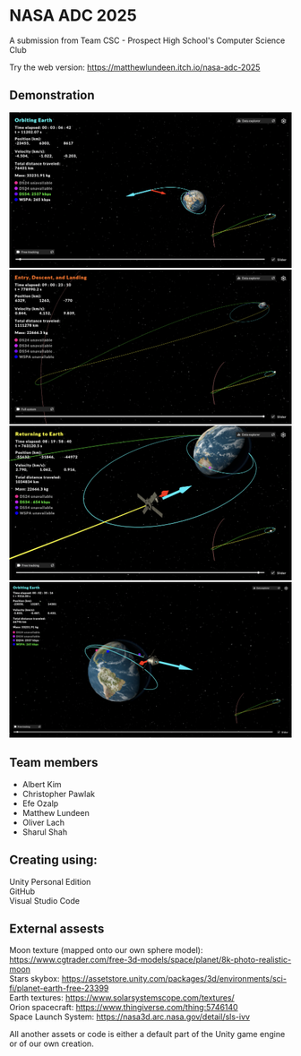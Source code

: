 # NASA ADC 2025

A submission from Team CSC - Prospect High School's Computer Science Club

Try the web version: https://matthewlundeen.itch.io/nasa-adc-2025

## Demonstration
![Screenshot 1](images/screenshot1.png)
![Screenshot 2](images/screenshot2.png)
![Screenshot 3](images/screenshot3.png)
![Screenshot 4](images/screenshot4.png)

## Team members
* Albert Kim
* Christopher Pawlak
* Efe Ozalp
* Matthew Lundeen
* Oliver Lach
* Sharul Shah

## Creating using:
Unity Personal Edition  
GitHub  
Visual Studio Code  

## External assests
Moon texture (mapped onto our own sphere model): https://www.cgtrader.com/free-3d-models/space/planet/8k-photo-realistic-moon  
Stars skybox: https://assetstore.unity.com/packages/3d/environments/sci-fi/planet-earth-free-23399  
Earth textures: https://www.solarsystemscope.com/textures/  
Orion spacecraft: https://www.thingiverse.com/thing:5746140  
Space Launch System: https://nasa3d.arc.nasa.gov/detail/sls-ivv  

All another assets or code is either a default part of the Unity game engine or of our own creation.
